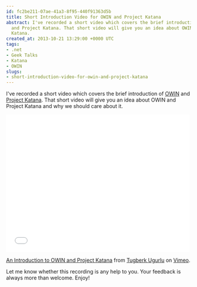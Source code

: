 ```yaml
---
id: fc2be211-07ae-41a3-8f95-440f91363d5b
title: Short Introduction Video for OWIN and Project Katana
abstract: I've recorded a short video which covers the brief introduction of OWIN
  and Project Katana. That short video will give you an idea about OWIN and Project
  Katana.
created_at: 2013-10-21 13:29:00 +0000 UTC
tags:
- .net
- Geek Talks
- Katana
- OWIN
slugs:
- short-introduction-video-for-owin-and-project-katana
---
```


<p>I've recorded a short video which covers the brief introduction of <a href="https://www.tugberkugurlu.com/archive/getting-started-with-owin-and-the-katana-stack">OWIN</a> and <a href="http://katanaproject.codeplex.com">Project Katana</a>. That short video will give you an idea about OWIN and Project Katana and why we should care about it.</p>
<p><iframe width="500" frameborder="0" src="//player.vimeo.com/video/77401890" height="375"></iframe></p>
<p><a href="http://vimeo.com/77401890">An Introduction to OWIN and Project Katana</a> from <a href="http://vimeo.com/user6670252">Tugberk Ugurlu</a> on <a href="https://vimeo.com">Vimeo</a>.</p>
<p>Let me know whether this recording is any help to you. Your feedback is always more than welcome. Enjoy!</p>